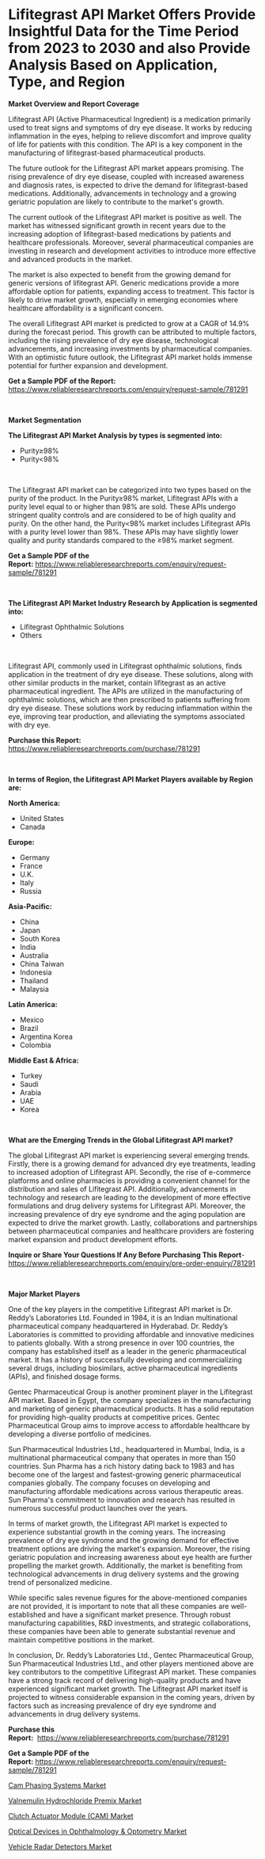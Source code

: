 <p><h1>Lifitegrast API Market Offers Provide Insightful Data for the Time Period from 2023 to 2030 and also Provide Analysis Based on Application, Type, and Region</h1></p><p><strong>Market Overview and Report Coverage</strong></p>
<p><p>Lifitegrast API (Active Pharmaceutical Ingredient) is a medication primarily used to treat signs and symptoms of dry eye disease. It works by reducing inflammation in the eyes, helping to relieve discomfort and improve quality of life for patients with this condition. The API is a key component in the manufacturing of lifitegrast-based pharmaceutical products.</p><p>The future outlook for the Lifitegrast API market appears promising. The rising prevalence of dry eye disease, coupled with increased awareness and diagnosis rates, is expected to drive the demand for lifitegrast-based medications. Additionally, advancements in technology and a growing geriatric population are likely to contribute to the market's growth.</p><p>The current outlook of the Lifitegrast API market is positive as well. The market has witnessed significant growth in recent years due to the increasing adoption of lifitegrast-based medications by patients and healthcare professionals. Moreover, several pharmaceutical companies are investing in research and development activities to introduce more effective and advanced products in the market.</p><p>The market is also expected to benefit from the growing demand for generic versions of lifitegrast API. Generic medications provide a more affordable option for patients, expanding access to treatment. This factor is likely to drive market growth, especially in emerging economies where healthcare affordability is a significant concern.</p><p>The overall Lifitegrast API market is predicted to grow at a CAGR of 14.9% during the forecast period. This growth can be attributed to multiple factors, including the rising prevalence of dry eye disease, technological advancements, and increasing investments by pharmaceutical companies. With an optimistic future outlook, the Lifitegrast API market holds immense potential for further expansion and development.</p></p>
<p><strong>Get a Sample PDF of the Report:</strong> <a href="https://www.reliableresearchreports.com/enquiry/request-sample/781291">https://www.reliableresearchreports.com/enquiry/request-sample/781291</a></p>
<p>&nbsp;</p>
<p><strong>Market Segmentation</strong></p>
<p><strong>The Lifitegrast API Market Analysis by types is segmented into:</strong></p>
<p><ul><li>Purity≥98%</li><li>Purity<98%</li></ul></p>
<p>&nbsp;</p>
<p><p>The Lifitegrast API market can be categorized into two types based on the purity of the product. In the Purity≥98% market, Lifitegrast APIs with a purity level equal to or higher than 98% are sold. These APIs undergo stringent quality controls and are considered to be of high quality and purity. On the other hand, the Purity<98% market includes Lifitegrast APIs with a purity level lower than 98%. These APIs may have slightly lower quality and purity standards compared to the ≥98% market segment.</p></p>
<p><strong>Get a Sample PDF of the Report:</strong>&nbsp;<a href="https://www.reliableresearchreports.com/enquiry/request-sample/781291">https://www.reliableresearchreports.com/enquiry/request-sample/781291</a></p>
<p>&nbsp;</p>
<p><strong>The Lifitegrast API Market Industry Research by Application is segmented into:</strong></p>
<p><ul><li>Lifitegrast Ophthalmic Solutions</li><li>Others</li></ul></p>
<p>&nbsp;</p>
<p><p>Lifitegrast API, commonly used in Lifitegrast ophthalmic solutions, finds application in the treatment of dry eye disease. These solutions, along with other similar products in the market, contain lifitegrast as an active pharmaceutical ingredient. The APIs are utilized in the manufacturing of ophthalmic solutions, which are then prescribed to patients suffering from dry eye disease. These solutions work by reducing inflammation within the eye, improving tear production, and alleviating the symptoms associated with dry eye.</p></p>
<p><strong>Purchase this Report:</strong>&nbsp; <a href="https://www.reliableresearchreports.com/purchase/781291">https://www.reliableresearchreports.com/purchase/781291</a></p>
<p>&nbsp;</p>
<p><strong>In terms of Region, the Lifitegrast API Market Players available by Region are:</strong></p>
<p>
    <p> <strong> North America: </strong>
        <ul>
            <li>United States</li>
            <li>Canada</li>
        </ul>
        </p> 
    <p> <strong> Europe: </strong>
        <ul>
            <li>Germany</li>
            <li>France</li>
            <li>U.K.</li>
            <li>Italy</li>
            <li>Russia</li>
        </ul>
        </p> 
    <p> <strong> Asia-Pacific: </strong>
        <ul>
            <li>China</li>
            <li>Japan</li>
            <li>South Korea</li>
            <li>India</li>
            <li>Australia</li>
            <li>China Taiwan</li>
            <li>Indonesia</li>
            <li>Thailand</li>
            <li>Malaysia</li>
        </ul>
        </p> 
    <p> <strong> Latin America: </strong>
        <ul>
            <li>Mexico</li>
            <li>Brazil</li>
            <li>Argentina Korea</li>
            <li>Colombia</li>
        </ul>
        </p> 
    <p> <strong> Middle East & Africa: </strong>
        <ul>
            <li>Turkey</li>
            <li>Saudi</li>
            <li>Arabia</li>
            <li>UAE</li>
            <li>Korea</li>
        </ul>
    </p>
    </p>
<p>&nbsp;</p>
<p><strong>What are the Emerging Trends in the Global Lifitegrast API market?</strong></p>
<p><p>The global Lifitegrast API market is experiencing several emerging trends. Firstly, there is a growing demand for advanced dry eye treatments, leading to increased adoption of Lifitegrast API. Secondly, the rise of e-commerce platforms and online pharmacies is providing a convenient channel for the distribution and sales of Lifitegrast API. Additionally, advancements in technology and research are leading to the development of more effective formulations and drug delivery systems for Lifitegrast API. Moreover, the increasing prevalence of dry eye syndrome and the aging population are expected to drive the market growth. Lastly, collaborations and partnerships between pharmaceutical companies and healthcare providers are fostering market expansion and product development efforts.</p></p>
<p><strong>Inquire or Share Your Questions If Any Before Purchasing This Report</strong>- <a href="https://www.reliableresearchreports.com/enquiry/pre-order-enquiry/781291">https://www.reliableresearchreports.com/enquiry/pre-order-enquiry/781291</a></p>
<p>&nbsp;</p>
<p><strong>Major Market Players</strong></p>
<p><p>One of the key players in the competitive Lifitegrast API market is Dr. Reddy’s Laboratories Ltd. Founded in 1984, it is an Indian multinational pharmaceutical company headquartered in Hyderabad. Dr. Reddy’s Laboratories is committed to providing affordable and innovative medicines to patients globally. With a strong presence in over 100 countries, the company has established itself as a leader in the generic pharmaceutical market. It has a history of successfully developing and commercializing several drugs, including biosimilars, active pharmaceutical ingredients (APIs), and finished dosage forms.</p><p>Gentec Pharmaceutical Group is another prominent player in the Lifitegrast API market. Based in Egypt, the company specializes in the manufacturing and marketing of generic pharmaceutical products. It has a solid reputation for providing high-quality products at competitive prices. Gentec Pharmaceutical Group aims to improve access to affordable healthcare by developing a diverse portfolio of medicines.</p><p>Sun Pharmaceutical Industries Ltd., headquartered in Mumbai, India, is a multinational pharmaceutical company that operates in more than 150 countries. Sun Pharma has a rich history dating back to 1983 and has become one of the largest and fastest-growing generic pharmaceutical companies globally. The company focuses on developing and manufacturing affordable medications across various therapeutic areas. Sun Pharma's commitment to innovation and research has resulted in numerous successful product launches over the years.</p><p>In terms of market growth, the Lifitegrast API market is expected to experience substantial growth in the coming years. The increasing prevalence of dry eye syndrome and the growing demand for effective treatment options are driving the market's expansion. Moreover, the rising geriatric population and increasing awareness about eye health are further propelling the market growth. Additionally, the market is benefiting from technological advancements in drug delivery systems and the growing trend of personalized medicine.</p><p>While specific sales revenue figures for the above-mentioned companies are not provided, it is important to note that all these companies are well-established and have a significant market presence. Through robust manufacturing capabilities, R&D investments, and strategic collaborations, these companies have been able to generate substantial revenue and maintain competitive positions in the market.</p><p>In conclusion, Dr. Reddy’s Laboratories Ltd., Gentec Pharmaceutical Group, Sun Pharmaceutical Industries Ltd., and other players mentioned above are key contributors to the competitive Lifitegrast API market. These companies have a strong track record of delivering high-quality products and have experienced significant market growth. The Lifitegrast API market itself is projected to witness considerable expansion in the coming years, driven by factors such as increasing prevalence of dry eye syndrome and advancements in drug delivery systems.</p></p>
<p><strong>Purchase this Report:</strong>&nbsp;&nbsp;<a href="https://www.reliableresearchreports.com/purchase/781291">https://www.reliableresearchreports.com/purchase/781291</a></p>
<p></p>
<p><strong>Get a Sample PDF of the Report:</strong>&nbsp;<a href="https://www.reliableresearchreports.com/enquiry/request-sample/781291">https://www.reliableresearchreports.com/enquiry/request-sample/781291</a></p>
<p><p><a href="https://medium.com/@ivaschinner/cam-phasing-systems-market-share-evolution-and-market-growth-trends-2023-2030-d02805317995">Cam Phasing Systems Market</a></p><p><a href="https://github.com/Chiragrp25/Market-Research-Report-List-1/blob/main/valnemulin-hydrochloride-premix-market.md">Valnemulin Hydrochloride Premix Market</a></p><p><a href="https://www.linkedin.com/pulse/clutch-actuator-module-cam-market-size-2023-2030-global/">Clutch Actuator Module (CAM) Market</a></p><p><a href="https://medium.com/@dariodooley/optical-devices-in-ophthalmology-optometry-market-insights-into-market-cagr-market-trends-and-c6d27976e6dd">Optical Devices in Ophthalmology & Optometry Market</a></p><p><a href="https://www.linkedin.com/pulse/vehicle-radar-detectors-market-size-share-global-analysis/">Vehicle Radar Detectors Market</a></p></p>
